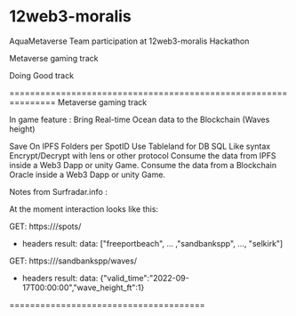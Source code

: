 # 12web3-moralis

AquaMetaverse Team participation at 12web3-moralis Hackathon

Metaverse gaming track 

Doing Good track 




===============================================================
Metaverse gaming track

In game feature : Bring Real-time Ocean data to the Blockchain (Waves height)

  Save On IPFS Folders per SpotID
  Use Tableland for DB SQL Like syntax
  Encrypt/Decrypt with lens or other protocol
  Consume the data from IPFS inside a Web3 Dapp or unity Game.
  Consume the data from a Blockchain Oracle inside a Web3 Dapp or unity Game.


Notes from Surfradar.info :

At the moment interaction looks like this:

GET: https://<RapidAPI>/spots/
 + headers
result:
data: ["freeportbeach", ... ,"sandbankspp", ..., "selkirk"]

GET: https://<RapidAPI>/sandbankspp/waves/
 + headers
result:
data: {"valid_time":"2022-09-17T00:00:00","wave_height_ft":1} 





======================================